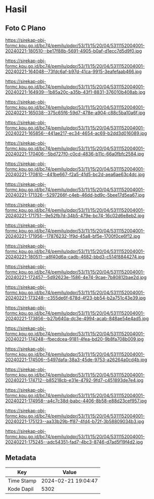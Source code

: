 # Hasil

## Foto C Plano

https://sirekap-obj-formc.kpu.go.id/bc74/pemilu/pdpr/53/11/15/20/04/5311152004001-20240221-180510--be17f88b-5691-4905-b0af-d1ecc7d5d9f0.jpg

https://sirekap-obj-formc.kpu.go.id/bc74/pemilu/pdpr/53/11/15/20/04/5311152004001-20240221-164048--73fdc6af-b97d-41ca-9915-3eafefaab466.jpg

https://sirekap-obj-formc.kpu.go.id/bc74/pemilu/pdpr/53/11/15/20/04/5311152004001-20240221-164939--1b85a20c-a35b-43f1-8831-376010b408ab.jpg

https://sirekap-obj-formc.kpu.go.id/bc74/pemilu/pdpr/53/11/15/20/04/5311152004001-20240221-165038--375c65f6-59d7-478e-a904-c88c5ba10a6f.jpg

https://sirekap-obj-formc.kpu.go.id/bc74/pemilu/pdpr/53/11/15/20/04/5311152004001-20240221-165856--441ae217-ec34-4654-ac69-b2dd3d016089.jpg

https://sirekap-obj-formc.kpu.go.id/bc74/pemilu/pdpr/53/11/15/20/04/5311152004001-20240221-170406--5bd727f0-c0cd-4836-b11c-66a0fbfc2584.jpg

https://sirekap-obj-formc.kpu.go.id/bc74/pemilu/pdpr/53/11/15/20/04/5311152004001-20240221-170810--441be667-f2a5-41d5-bc2d-aea6ae63c4dc.jpg

https://sirekap-obj-formc.kpu.go.id/bc74/pemilu/pdpr/53/11/15/20/04/5311152004001-20240221-171326--5297266f-c4eb-46dd-bd9c-5bee17d5ea67.jpg

https://sirekap-obj-formc.kpu.go.id/bc74/pemilu/pdpr/53/11/15/20/04/5311152004001-20240221-171751--9e52fb7d-34b5-479e-bc74-16c02d6e8eb2.jpg

https://sirekap-obj-formc.kpu.go.id/bc74/pemilu/pdpr/53/11/15/20/04/5311152004001-20240221-171956--17876232-1f9d-45a8-bf5e-1700f0ce6f12.jpg

https://sirekap-obj-formc.kpu.go.id/bc74/pemilu/pdpr/53/11/15/20/04/5311152004001-20240221-180511--a8f40d6a-cadb-4682-bbd3-c514f8844274.jpg

https://sirekap-obj-formc.kpu.go.id/bc74/pemilu/pdpr/53/11/15/20/04/5311152004001-20240221-172457--5d92623e-1586-4e74-9cae-7b80812bae2d.jpg

https://sirekap-obj-formc.kpu.go.id/bc74/pemilu/pdpr/53/11/15/20/04/5311152004001-20240221-173248--c355de6f-678d-4f23-bb54-b2a751c43e39.jpg

https://sirekap-obj-formc.kpu.go.id/bc74/pemilu/pdpr/53/11/15/20/04/5311152004001-20240221-173856--b27b640a-dc3e-4994-acab-848ae54e4ad5.jpg

https://sirekap-obj-formc.kpu.go.id/bc74/pemilu/pdpr/53/11/15/20/04/5311152004001-20240221-174248--fbecdcea-9181-4fea-bd20-9b8fa708b009.jpg

https://sirekap-obj-formc.kpu.go.id/bc74/pemilu/pdpr/53/11/15/20/04/5311152004001-20240221-174506--5497dafa-38a3-45de-9753-a26264a0cd4b.jpg

https://sirekap-obj-formc.kpu.go.id/bc74/pemilu/pdpr/53/11/15/20/04/5311152004001-20240221-174712--b85218cb-e31e-4792-9fd7-c451893de7e4.jpg

https://sirekap-obj-formc.kpu.go.id/bc74/pemilu/pdpr/53/11/15/20/04/5311152004001-20240221-174958--a4c7c38d-babc-4406-8b58-e88d23cef957.jpg

https://sirekap-obj-formc.kpu.go.id/bc74/pemilu/pdpr/53/11/15/20/04/5311152004001-20240221-175123--aa33b29b-ff87-4fd4-b72f-3b58809034b3.jpg

https://sirekap-obj-formc.kpu.go.id/bc74/pemilu/pdpr/53/11/15/20/04/5311152004001-20240221-175245--adc54351-fad7-4bc3-8746-d7ad5f19f4d2.jpg


## Metadata

| Key        | Value               |
| ---------- | ------------------- |
| Time Stamp | 2024-02-21 19:04:47 |
| Kode Dapil | 5302                |



